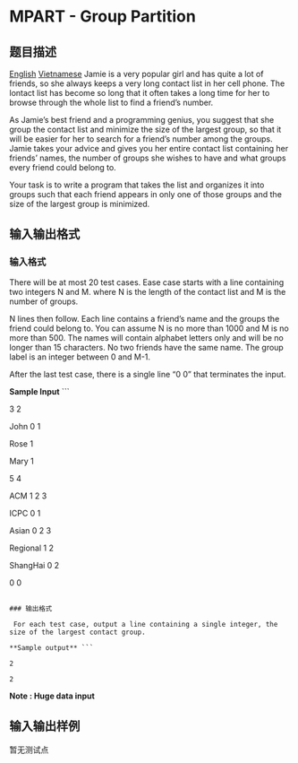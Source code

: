 # MPART - Group Partition

## 题目描述

[English](/problems/MPART/en/) [Vietnamese](/problems/MPART/vn/) Jamie is a very popular girl and has quite a lot of friends, so she always keeps a very long contact list in her cell phone. The lontact list has become so long that it often takes a long time for her to browse through the whole list to find a friend’s number.

As Jamie’s best friend and a programming genius, you suggest that she group the contact list and minimize the size of the largest group, so that it will be easier for her to search for a friend’s number among the groups. Jamie takes your advice and gives you her entire contact list containing her friends’ names, the number of groups she wishes to have and what groups every friend could belong to.

Your task is to write a program that takes the list and organizes it into groups such that each friend appears in only one of those groups and the size of the largest group is minimized.

## 输入输出格式

### 输入格式

 There will be at most 20 test cases. Ease case starts with a line containing two integers N and M. where N is the length of the contact list and M is the number of groups.

N lines then follow. Each line contains a friend’s name and the groups the friend could belong to. You can assume N is no more than 1000 and M is no more than 500. The names will contain alphabet letters only and will be no longer than 15 characters. No two friends have the same name. The group label is an integer between 0 and M-1.

After the last test case, there is a single line “0 0” that terminates the input.

**Sample Input** ```

3 2

John 0 1

Rose 1

Mary 1

5 4

ACM 1 2 3

ICPC 0 1

Asian 0 2 3

Regional 1 2

ShangHai 0 2

0 0

```

### 输出格式

 For each test case, output a line containing a single integer, the size of the largest contact group.

**Sample output** ```

2

2

```

**Note : Huge data input**

## 输入输出样例

暂无测试点

